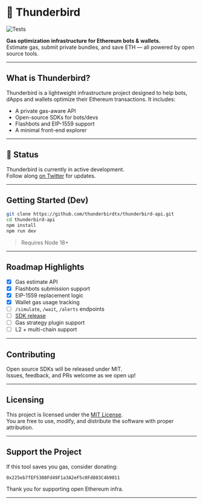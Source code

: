 # 🦅 Thunderbird

![Tests](https://github.com/thunderbirdtx/thunderbird/actions/workflows/test.yml/badge.svg)

**Gas optimization infrastructure for Ethereum bots & wallets.**  
Estimate gas, submit private bundles, and save ETH — all powered by open source tools.

---

## What is Thunderbird?

Thunderbird is a lightweight infrastructure project designed to help bots, dApps and wallets optimize their Ethereum transactions. It includes:

- A private gas-aware API
- Open-source SDKs for bots/devs
- Flashbots and EIP-1559 support
- A minimal front-end explorer

---

## 🚧 Status

Thunderbird is currently in active development.  
Follow along [on Twitter](https://twitter.com/thunderbirdtx) for updates.

---


##  Getting Started (Dev)

```bash
git clone https://github.com/thunderbirdtx/thunderbird-api.git
cd thunderbird-api
npm install
npm run dev
```

> Requires Node 18+

---

##  Roadmap Highlights

- [x] Gas estimate API
- [x] Flashbots submission support
- [x] EIP-1559 replacement logic
- [x] Wallet gas usage tracking
- [ ] `/simulate`, `/wait`, `/alerts` endpoints
- [ ] [SDK release](https://github.com/thunderbirdtx/thunderbird)
- [ ] Gas strategy plugin support
- [ ] L2 + multi-chain support

---

##  Contributing

Open source SDKs will be released under MIT.  
Issues, feedback, and PRs welcome as we open up!

---

## Licensing

This project is licensed under the [MIT License](https://opensource.org/licenses/MIT).  
You are free to use, modify, and distribute the software with proper attribution.

---

##  Support the Project

If this tool saves you gas, consider donating:

```
0x225eb7fEF5308Fd49F1a3A2eF5c0Fd803C4b9011
```

Thank you for supporting open Ethereum infra.

---
